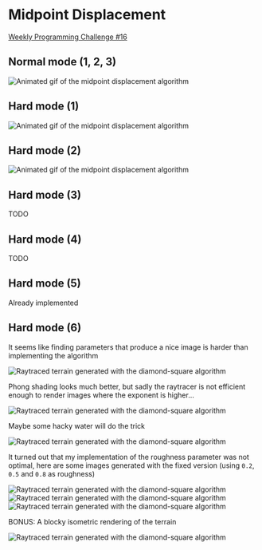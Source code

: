 # Midpoint Displacement

[Weekly Programming Challenge #16](http://weblog.jamisbuck.org/2016/11/12/weekly-programming-challenge-16.html)

## Normal mode (1, 2, 3)

![Animated gif of the midpoint displacement algorithm](images/output.gif)

## Hard mode (1)

![Animated gif of the midpoint displacement algorithm](images/square.gif)

## Hard mode (2)

![Animated gif of the midpoint displacement algorithm](images/perpendicular.gif)

## Hard mode (3)

TODO

## Hard mode (4)

TODO

## Hard mode (5)

Already implemented

## Hard mode (6)

It seems like finding parameters that produce a nice image
is harder than implementing the algorithm

![Raytraced terrain generated with the diamond-square algorithm](images/terrain.png)

Phong shading looks much better, but sadly the raytracer is not efficient enough
to render images where the exponent is higher...

![Raytraced terrain generated with the diamond-square algorithm](images/terrain2.png)

Maybe some hacky water will do the trick

![Raytraced terrain generated with the diamond-square algorithm](images/terrain3.png)

It turned out that my implementation of the roughness parameter was not optimal,
here are some images generated with the fixed version (using `0.2`, `0.5` and `0.8` as roughness)

![Raytraced terrain generated with the diamond-square algorithm](images/terrain4_02.png)
![Raytraced terrain generated with the diamond-square algorithm](images/terrain4_05.png)
![Raytraced terrain generated with the diamond-square algorithm](images/terrain4_08.png)

BONUS: A blocky isometric rendering of the terrain

![Raytraced terrain generated with the diamond-square algorithm](images/terrain5.png)
